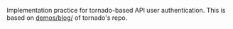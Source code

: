 Implementation practice for tornado-based API user authentication. This is based on [demos/blog/](https://github.com/tornadoweb/tornado/tree/master/demos/blog) of tornado's repo.